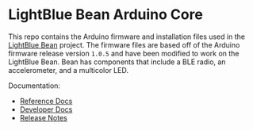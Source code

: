 # LightBlue Bean Arduino Core

This repo contains the Arduino firmware and installation files used in the [LightBlue Bean](https://punchthrough.com/bean) project. The firmware files are based off of the Arduino firmware release version `1.0.5` and have been modified to work on the LightBlue Bean. Bean has components that include a BLE radio, an accelerometer, and a multicolor LED.

Documentation:

* [Reference Docs](https://punchthrough.com/bean/reference)
* [Developer Docs](docs/developer.md)
* [Release Notes](CHANGELOG.md)
